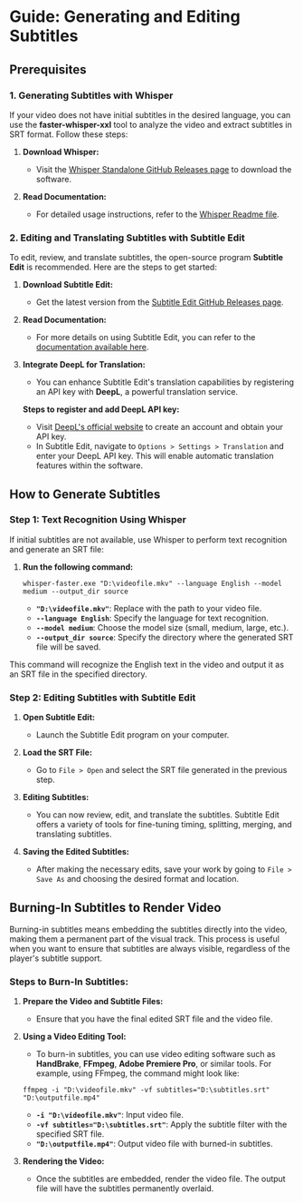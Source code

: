 # Guide: Generating and Editing Subtitles

## Prerequisites

### 1. Generating Subtitles with Whisper

If your video does not have initial subtitles in the desired language, you can use the **faster-whisper-xxl** tool to analyze the video and extract subtitles in SRT format. Follow these steps:

1. **Download Whisper:**
   - Visit the [Whisper Standalone GitHub Releases page](https://github.com/Purfview/whisper-standalone-win/releases) to download the software.

2. **Read Documentation:**
   - For detailed usage instructions, refer to the [Whisper Readme file](https://github.com/Purfview/whisper-standalone-win?tab=readme-ov-file).

### 2. Editing and Translating Subtitles with Subtitle Edit

To edit, review, and translate subtitles, the open-source program **Subtitle Edit** is recommended. Here are the steps to get started:

1. **Download Subtitle Edit:**
   - Get the latest version from the [Subtitle Edit GitHub Releases page](https://github.com/SubtitleEdit/subtitleedit/releases).

2. **Read Documentation:**
   - For more details on using Subtitle Edit, you can refer to the [documentation available here](https://github.com/Purfview/whisper-standalone-win?tab=readme-ov-file).

3. **Integrate DeepL for Translation:**
   - You can enhance Subtitle Edit's translation capabilities by registering an API key with **DeepL**, a powerful translation service.

   **Steps to register and add DeepL API key:**
   - Visit [DeepL's official website](https://www.deepl.com) to create an account and obtain your API key.
   - In Subtitle Edit, navigate to `Options > Settings > Translation` and enter your DeepL API key. This will enable automatic translation features within the software.

## How to Generate Subtitles

### Step 1: Text Recognition Using Whisper

If initial subtitles are not available, use Whisper to perform text recognition and generate an SRT file:

1. **Run the following command:**
   ```
   whisper-faster.exe "D:\videofile.mkv" --language English --model medium --output_dir source
   ```

   - **`"D:\videofile.mkv"`**: Replace with the path to your video file.
   - **`--language English`**: Specify the language for text recognition.
   - **`--model medium`**: Choose the model size (small, medium, large, etc.).
   - **`--output_dir source`**: Specify the directory where the generated SRT file will be saved.

This command will recognize the English text in the video and output it as an SRT file in the specified directory.

### Step 2: Editing Subtitles with Subtitle Edit

1. **Open Subtitle Edit:**
   - Launch the Subtitle Edit program on your computer.

2. **Load the SRT File:**
   - Go to `File > Open` and select the SRT file generated in the previous step.

3. **Editing Subtitles:**
   - You can now review, edit, and translate the subtitles. Subtitle Edit offers a variety of tools for fine-tuning timing, splitting, merging, and translating subtitles.

4. **Saving the Edited Subtitles:**
   - After making the necessary edits, save your work by going to `File > Save As` and choosing the desired format and location.

## Burning-In Subtitles to Render Video

Burning-in subtitles means embedding the subtitles directly into the video, making them a permanent part of the visual track. This process is useful when you want to ensure that subtitles are always visible, regardless of the player's subtitle support.

### Steps to Burn-In Subtitles:

1. **Prepare the Video and Subtitle Files:**
   - Ensure that you have the final edited SRT file and the video file.

2. **Using a Video Editing Tool:**
   - To burn-in subtitles, you can use video editing software such as **HandBrake**, **FFmpeg**, **Adobe Premiere Pro**, or similar tools. For example, using FFmpeg, the command might look like:

   ```
   ffmpeg -i "D:\videofile.mkv" -vf subtitles="D:\subtitles.srt" "D:\outputfile.mp4"
   ```

   - **`-i "D:\videofile.mkv"`**: Input video file.
   - **`-vf subtitles="D:\subtitles.srt"`**: Apply the subtitle filter with the specified SRT file.
   - **`"D:\outputfile.mp4"`**: Output video file with burned-in subtitles.

3. **Rendering the Video:**
   - Once the subtitles are embedded, render the video file. The output file will have the subtitles permanently overlaid.
